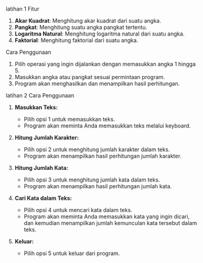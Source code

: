 latihan 1
Fitur
1. **Akar Kuadrat**: Menghitung akar kuadrat dari suatu angka.
2. **Pangkat**: Menghitung suatu angka pangkat tertentu.
3. **Logaritma Natural**: Menghitung logaritma natural dari suatu angka.
4. **Faktorial**: Menghitung faktorial dari suatu angka.

Cara Penggunaan

1. Pilih operasi yang ingin dijalankan dengan memasukkan angka 1 hingga 5.
2. Masukkan angka atau pangkat sesuai permintaan program.
3. Program akan menghasilkan dan menampilkan hasil perhitungan.

latihan 2
Cara Penggunaan

1. **Masukkan Teks:**
   - Pilih opsi 1 untuk memasukkan teks.
   - Program akan meminta Anda memasukkan teks melalui keyboard.

2. **Hitung Jumlah Karakter:**
   - Pilih opsi 2 untuk menghitung jumlah karakter dalam teks.
   - Program akan menampilkan hasil perhitungan jumlah karakter.

3. **Hitung Jumlah Kata:**
   - Pilih opsi 3 untuk menghitung jumlah kata dalam teks.
   - Program akan menampilkan hasil perhitungan jumlah kata.

4. **Cari Kata dalam Teks:**
   - Pilih opsi 4 untuk mencari kata dalam teks.
   - Program akan meminta Anda memasukkan kata yang ingin dicari, dan kemudian menampilkan jumlah kemunculan kata tersebut dalam teks.

5. **Keluar:**
   - Pilih opsi 5 untuk keluar dari program.
